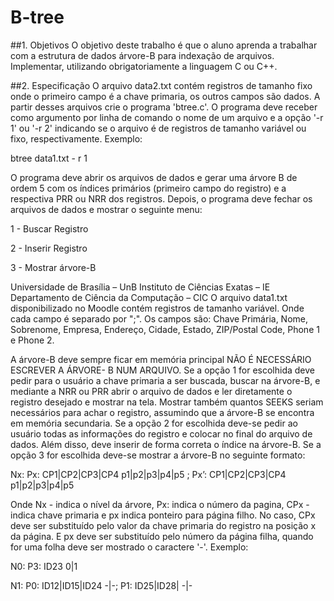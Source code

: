 # B-tree

##1. Objetivos
O objetivo deste trabalho é que o aluno aprenda a trabalhar com a estrutura de dados árvore-B para indexação de arquivos.
Implementar, utilizando obrigatoriamente a linguagem C ou C++.

##2. Especificação
O arquivo data2.txt contém registros de tamanho fixo onde o primeiro campo é a chave primaria, os outros campos são dados.
A partir desses arquivos crie o programa 'btree.c'. O programa deve receber como argumento por linha de comando o nome de um arquivo e a opção '-r 1' ou '-r 2' indicando se o arquivo é de registros de tamanho variável ou fixo, respectivamente. Exemplo:
  
  btree data1.txt - r 1

O programa deve abrir os arquivos de dados e gerar uma árvore B de ordem 5 com os índices primários (primeiro campo do registro) e a respectiva PRR ou NRR dos registros. Depois, o programa deve fechar os arquivos de dados e mostrar o seguinte menu:
  
  1 - Buscar Registro
  
  2 - Inserir Registro
  
  3 - Mostrar árvore-B
  
Universidade de Brasília – UnB Instituto de Ciências Exatas – IE Departamento de Ciência da Computação – CIC
O arquivo data1.txt disponibilizado no Moodle contém registros de tamanho variável. Onde cada campo é separado por ";". Os campos são: Chave Primária, Nome, Sobrenome, Empresa, Endereço, Cidade, Estado, ZIP/Postal Code, Phone 1 e Phone 2.

A árvore-B deve sempre ficar em memória principal NÃO É NECESSÁRIO ESCREVER A ÁRVORE- B NUM ARQUIVO.
Se a opção 1 for escolhida deve pedir para o usuário a chave primaria a ser buscada, buscar na árvore-B, e mediante a NRR ou PRR abrir o arquivo de dados e ler diretamente o registro desejado e mostrar na tela. Mostrar também quantos SEEKS seriam necessários para achar o registro, assumindo que a árvore-B se encontra em memória secundaria.
Se a opção 2 for escolhida deve-se pedir ao usuário todas as informações do registro e colocar no final do arquivo de dados. Além disso, deve inserir de forma correta o índice na árvore-B.
Se a opção 3 for escolhida deve-se mostrar a árvore-B no seguinte formato:

Nx: Px: CP1|CP2|CP3|CP4 p1|p2|p3|p4|p5 ; Px’: CP1|CP2|CP3|CP4 p1|p2|p3|p4|p5

Onde Nx - indica o nível da árvore, Px: indica o número da pagina, CPx - indica chave primaria e px indica ponteiro para página filho. No caso, CPx deve ser substituído pelo valor da chave primaria do registro na posição x da página. E px deve ser substituído pelo número da página filha, quando for uma folha deve ser mostrado o caractere '-'. Exemplo:

N0: P3: ID23 0|1

N1: P0: ID12|ID15|ID24 -|-; P1: ID25|ID28| -|-

